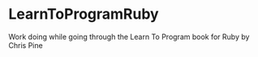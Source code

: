 # LearnToProgramRuby
Work doing while going through the Learn To Program book for Ruby by Chris Pine
